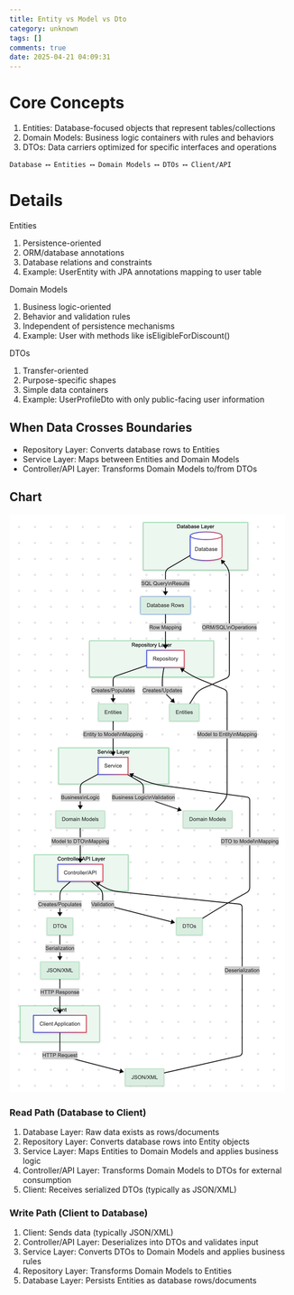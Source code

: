 ```yaml
---
title: Entity vs Model vs Dto
category: unknown
tags: []
comments: true
date: 2025-04-21 04:09:31
---
```


# Core Concepts

1. Entities: Database-focused objects that represent tables/collections
1. Domain Models: Business logic containers with rules and behaviors
1. DTOs: Data carriers optimized for specific interfaces and operations

```
Database ⟷ Entities ⟷ Domain Models ⟷ DTOs ⟷ Client/API
```

# Details

Entities

1. Persistence-oriented
1. ORM/database annotations
1. Database relations and constraints
1. Example: UserEntity with JPA annotations mapping to user table

Domain Models

1. Business logic-oriented
1. Behavior and validation rules
1. Independent of persistence mechanisms
1. Example: User with methods like isEligibleForDiscount()

DTOs

1. Transfer-oriented
1. Purpose-specific shapes
1. Simple data containers
1. Example: UserProfileDto with only public-facing user information

## When Data Crosses Boundaries

* Repository Layer: Converts database rows to Entities
* Service Layer: Maps between Entities and Domain Models
* Controller/API Layer: Transforms Domain Models to/from DTOs

## Chart

![](/images/Entity-vs-Model-vs-Dto.png)

### Read Path (Database to Client)

1. Database Layer: Raw data exists as rows/documents
1. Repository Layer: Converts database rows into Entity objects
1. Service Layer: Maps Entities to Domain Models and applies business logic
1. Controller/API Layer: Transforms Domain Models to DTOs for external consumption
1. Client: Receives serialized DTOs (typically as JSON/XML)

### Write Path (Client to Database)

1. Client: Sends data (typically JSON/XML)
1. Controller/API Layer: Deserializes into DTOs and validates input
1. Service Layer: Converts DTOs to Domain Models and applies business rules
1. Repository Layer: Transforms Domain Models to Entities
1. Database Layer: Persists Entities as database rows/documents
